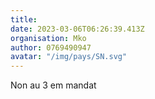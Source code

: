 ```yaml
---
title: 
date: 2023-03-06T06:26:39.413Z
organisation: Mko
author: 0769490947
avatar: "/img/pays/SN.svg"
---
```


Non au 3 em mandat